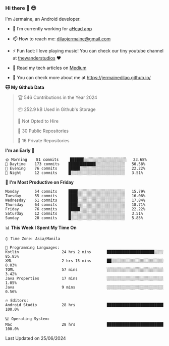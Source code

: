 ### Hi there 👋 😎
I'm Jermaine, an Android developer.

- 🔭 I’m currently working for [aHead app](https://www.ahead-app.com/)

- 📫 How to reach me: dilaojermaine@gmail.com

- ⚡ Fun fact: I love playing music! You can check our tiny youtube channel at [thewanderstudios](https://www.youtube.com/thewanderstudios) ♥️

- 📖 Read my tech articles on [Medium](https://jermainedilao.medium.com/)

- 👀 You can check more about me at https://jermainedilao.github.io/

<!--
**jermainedilao/jermainedilao** is a ✨ _special_ ✨ repository because its `README.md` (this file) appears on your GitHub profile.

Here are some ideas to get you started:

- 🔭 I’m currently working on ...
- 🌱 I’m currently learning ...
- 👯 I’m looking to collaborate on ...
- 🤔 I’m looking for help with ...
- 💬 Ask me about ...
- 📫 How to reach me: ...
- 😄 Pronouns: ...
- ⚡ Fun fact: ...
-->

<!--START_SECTION:waka-->
**🐱 My Github Data** 

> 🏆 546 Contributions in the Year 2024
 > 
> 📦 252.9 kB Used in Github's Storage 
 > 
> 🚫 Not Opted to Hire
 > 
> 📜 30 Public Repositories 
 > 
> 🔑 16 Private Repositories  
 > 
**I'm an Early 🐤** 

```text
🌞 Morning    81 commits     ██████░░░░░░░░░░░░░░░░░░░   23.68% 
🌆 Daytime    173 commits    ████████████░░░░░░░░░░░░░   50.58% 
🌃 Evening    76 commits     █████░░░░░░░░░░░░░░░░░░░░   22.22% 
🌙 Night      12 commits     █░░░░░░░░░░░░░░░░░░░░░░░░   3.51%

```
📅 **I'm Most Productive on Friday** 

```text
Monday       54 commits     ████░░░░░░░░░░░░░░░░░░░░░   15.79% 
Tuesday      55 commits     ████░░░░░░░░░░░░░░░░░░░░░   16.08% 
Wednesday    61 commits     ████░░░░░░░░░░░░░░░░░░░░░   17.84% 
Thursday     64 commits     ████░░░░░░░░░░░░░░░░░░░░░   18.71% 
Friday       76 commits     █████░░░░░░░░░░░░░░░░░░░░   22.22% 
Saturday     12 commits     █░░░░░░░░░░░░░░░░░░░░░░░░   3.51% 
Sunday       20 commits     █░░░░░░░░░░░░░░░░░░░░░░░░   5.85%

```


📊 **This Week I Spent My Time On** 

```text
⌚︎ Time Zone: Asia/Manila

💬 Programming Languages: 
Kotlin                   24 hrs 2 mins       █████████████████████░░░░   85.85% 
XML                      2 hrs 15 mins       ██░░░░░░░░░░░░░░░░░░░░░░░   8.03% 
TOML                     57 mins             ░░░░░░░░░░░░░░░░░░░░░░░░░   3.42% 
Java Properties          17 mins             ░░░░░░░░░░░░░░░░░░░░░░░░░   1.05% 
Java                     9 mins              ░░░░░░░░░░░░░░░░░░░░░░░░░   0.56%

🔥 Editors: 
Android Studio           28 hrs              █████████████████████████   100.0%

💻 Operating System: 
Mac                      28 hrs              █████████████████████████   100.0%

```


 Last Updated on 25/06/2024
<!--END_SECTION:waka-->
